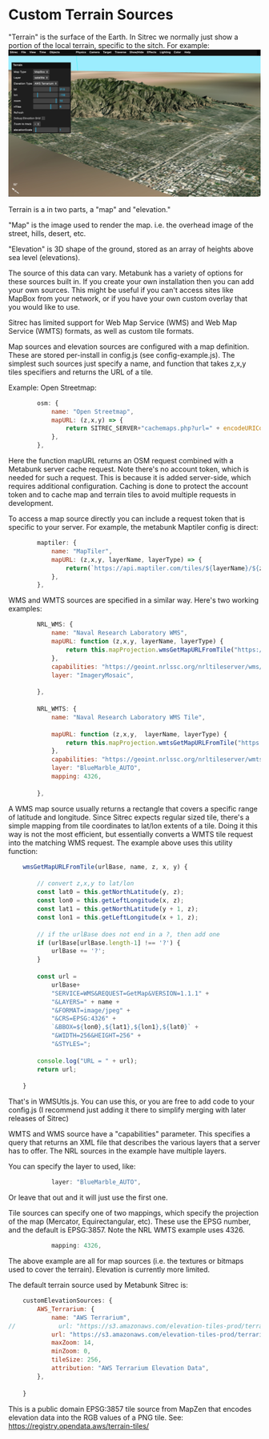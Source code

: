 # Custom Terrain Sources

"Terrain" is the surface of the Earth. In Sitrec we normally just show a portion of the local terrain, specific to the sitch. For example:
![Example-of-terrain.jpg](docimages/terrain/Example-of-terrain.jpg)

Terrain is a in two parts, a "map" and "elevation." 

"Map" is the image used to render the map. i.e. the overhead image of the street, hills, desert, etc. 

"Elevation" is 3D shape of the ground, stored as an array of heights above sea level (elevations).

The source of this data can vary. Metabunk has a variety of options for these sources built in. If you create your own installation then you can add your own sources. This might be useful if you can't access sites like MapBox from your network, or if you have your own custom overlay that you would like to use. 

Sitrec has limited support for Web Map Service (WMS) and Web Map Service (WMTS) formats, as well as custom tile formats.

Map sources and elevation sources are configured with a map definition. These are stored per-install in config.js (see config-example.js). The simplest such sources just specify a name, and function that takes z,x,y tiles specifiers and returns the URL of a tile. 

Example: Open Streetmap:

```javascript
        osm: {
            name: "Open Streetmap",
            mapURL: (z,x,y) => {
                return SITREC_SERVER+"cachemaps.php?url=" + encodeURIComponent(`https://c.tile.openstreetmap.org/${z}/${x}/${y}.png`)
            },
        },
```

Here the function mapURL returns an OSM request combined with a Metabunk server cache request. Note there's no account token, which is needed for such a request. This is because it is added server-side, which requires additional configuration. Caching is done to protect the account token and to cache map and terrain tiles to avoid multiple requests in development. 

To access a map source directly you can include a request token that is specific to your server. For example, the metabunk Maptiler config is direct:

```javascript
        maptiler: {
            name: "MapTiler",
            mapURL: (z,x,y, layerName, layerType) => {
                return(`https://api.maptiler.com/tiles/${layerName}/${z}/${x}/${y}.${layerType}?key=cnVJFChj7wZSQz7jBJvR`); // key is metabunk specific - replace with your own
            },
        },
```

WMS and WMTS sources are specified in a similar way. Here's two working examples:

```javascript
        NRL_WMS: {
            name: "Naval Research Laboratory WMS",
            mapURL: function (z,x,y, layerName, layerType) {
                return this.mapProjection.wmsGetMapURLFromTile("https://geoint.nrlssc.org/nrltileserver/wms/category/Imagery?",layerName,z,x,y);
            },
            capabilities: "https://geoint.nrlssc.org/nrltileserver/wms/category/Imagery?REQUEST=GetCapabilities&SERVICE=WMS",
            layer: "ImageryMosaic",

        },

        NRL_WMTS: {
            name: "Naval Research Laboratory WMS Tile",

            mapURL: function (z,x,y,  layerName, layerType) {
                return this.mapProjection.wmtsGetMapURLFromTile("https://geoint.nrlssc.org/nrltileserver/wmts",layerName,z,x,y);
            },
            capabilities: "https://geoint.nrlssc.org/nrltileserver/wmts?REQUEST=GetCapabilities&VERSION=1.0.0&SERVICE=WMTS",
            layer: "BlueMarble_AUTO",
            mapping: 4326,

        },
```



A WMS map source usually returns a rectangle that covers a specific range of latitude and longitude. Since Sitrec expects regular sized tile, there's a simple mapping from tile coordinates to lat/lon extents of a tile. Doing it this way is not the most efficient, but essentially converts a WMTS tile request into the matching WMS request. The example above uses this utility function:

```javascript
    wmsGetMapURLFromTile(urlBase, name, z, x, y) {

        // convert z,x,y to lat/lon
        const lat0 = this.getNorthLatitude(y, z);
        const lon0 = this.getLeftLongitude(x, z);
        const lat1 = this.getNorthLatitude(y + 1, z);
        const lon1 = this.getLeftLongitude(x + 1, z);

        // if the urlBase does not end in a ?, then add one
        if (urlBase[urlBase.length-1] !== '?') {
            urlBase += '?';
        }

        const url =
            urlBase+
            "SERVICE=WMS&REQUEST=GetMap&VERSION=1.1.1" +
            "&LAYERS=" + name +
            "&FORMAT=image/jpeg" +
            "&CRS=EPSG:4326" +
            `&BBOX=${lon0},${lat1},${lon1},${lat0}` +
            "&WIDTH=256&HEIGHT=256" +
            "&STYLES=";

        console.log("URL = " + url);
        return url;

    }
```

That's in WMSUtls.js. You can use this, or you are free to add code to your config.js (I recommend just adding it there to simplify merging with later releases of Sitrec)

WMTS and WMS source have a "capabilities" parameter. This specifies a query that returns an XML file that describes the various layers that a server has to offer. The NRL sources in the example have multiple layers. 

You can specify the layer to used, like:
```javascript
            layer: "BlueMarble_AUTO",
```
Or leave that out and it will just use the first one. 

Tile sources can specify one of two mappings, which specify the projection of the map (Mercator, Equirectangular, etc). These use the EPSG number, and the default is EPSG:3857. Note the NRL WMTS example uses 4326.
```javascript
            mapping: 4326,
```

The above example are all for map sources (i.e. the textures or bitmaps used to cover the terrain). Elevation is currently more limited. 

The default terrain source used by Metabunk Sitrec is:
```javascript
    customElevationSources: {
        AWS_Terrarium: {
            name: "AWS Terrarium",
//            url: "https://s3.amazonaws.com/elevation-tiles-prod/terrarium/{z}/{x}/{y}.tif",
            url: "https://s3.amazonaws.com/elevation-tiles-prod/terrarium",
            maxZoom: 14,
            minZoom: 0,
            tileSize: 256,
            attribution: "AWS Terrarium Elevation Data",
        },

    }
```

This is a public domain EPSG:3857 tile source from MapZen that encodes elevation data into the RGB values of a PNG tile. See: 
https://registry.opendata.aws/terrain-tiles/



